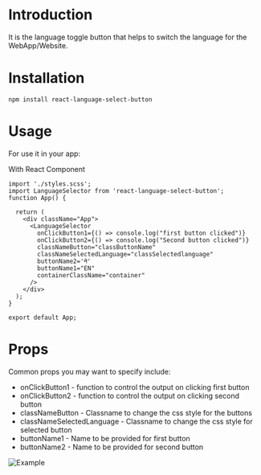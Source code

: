 # Introduction

It is the language toggle button that helps to switch the language for the WebApp/Website.



# Installation

```npm install react-language-select-button```

# Usage

For use it in your app:

With React Component

```
import './styles.scss';
import LanguageSelector from 'react-language-select-button';
function App() {

  return (
    <div className="App">
      <LanguageSelector
        onClickButton1={() => console.log("first button clicked")}
        onClickButton2={() => console.log("Second button clicked")}
        classNameButton="classButtonName"
        classNameSelectedLanguage="classSelectedlanguage"
        buttonName2='ने'
        buttonName1="EN"
        containerClassName="container"
      />
    </div>
  );
}

export default App;
```


# Props

Common props you may want to specify include:

* onClickButton1 - function to control the output on clicking first button
* onClickButton2 - function to control the output on clicking second button
* classNameButton - Classname to change the css style for the buttons
* classNameSelectedLanguage - Classname to change the css style for selected button
* buttonName1 - Name to be provided for first button
* buttonName2 - Name to be provided for second button


![Example](https://github.com/nabanitkoirala/react-language-selector/blob/master/react-language-selector/src/image/screenShot.png?raw=true)
